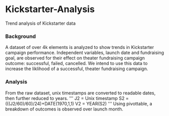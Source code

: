 # Kickstarter-Analysis
Trend analysis of Kickstarter data

### Background
A dataset of over 4k elements is analyzed to show trends in Kickstarter campaign performance. Independent variables, launch date and fundraising goal, are observed for their effect on theater fundraising campaign outcome: successful, failed, cancelled. We intend to use this data to increase the liklihood of a successful, theater fundraising campaign.
### Analysis
From the raw dataset, unix timestamps are converted to readable dates, then further reduced to years.
'''
J2 = Unix timestamp
S2 = (((J2/60)/60)/24)+DATE(1970,1,1)
V2 = YEAR(S2)
'''
Using pivottable, a breakdown of outcomes is observed over launch month.

